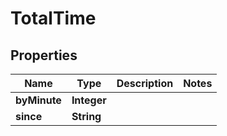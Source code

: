 

# TotalTime


## Properties

| Name | Type | Description | Notes |
|------------ | ------------- | ------------- | -------------|
|**byMinute** | **Integer** |  |  |
|**since** | **String** |  |  |



